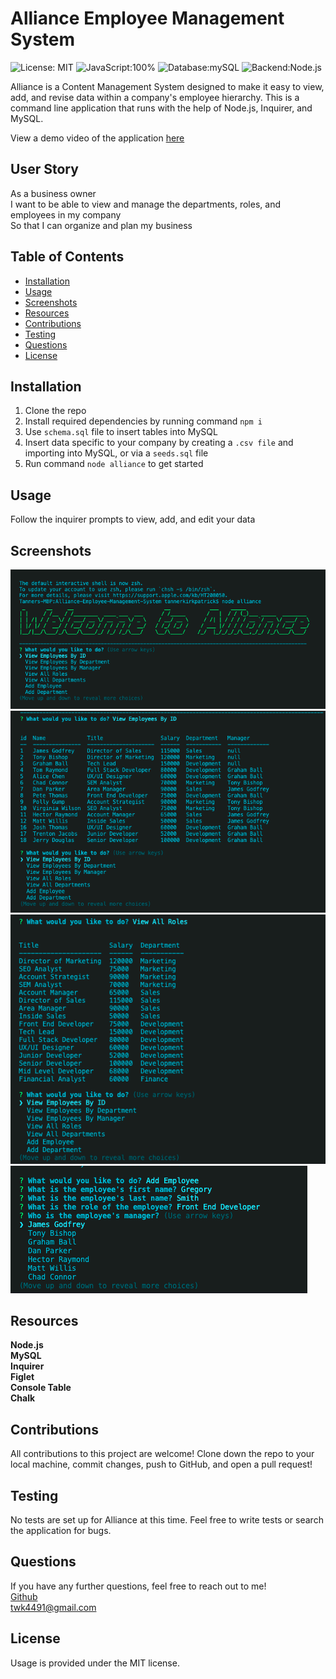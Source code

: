 # Alliance Employee Management System
![License: MIT](https://img.shields.io/badge/License-MIT-yellow.svg?style=for-the-badge&logo=appveyor) ![JavaScript:100%](https://img.shields.io/badge/JavaScript-100%25-brightgreen?style=for-the-badge&logo=appveyor) ![Database:mySQL](https://img.shields.io/badge/Database-MySQL-blue?style=for-the-badge&logo=appveyor) ![Backend:Node.js](https://img.shields.io/badge/Backend-Node.js-red?style=for-the-badge&logo=appveyor)

Alliance is a Content Management System designed to make it easy to view, add, and revise data within a company's employee hierarchy.  This is a command line application that runs with the help of Node.js, Inquirer, and MySQL.

View a demo video of the application <a href = "https://drive.google.com/file/d/18rWl6eA6L_rVde3FRvqNjMWrGsXQMvaU/view">here</a>

## User Story
As a business owner <br>
I want to be able to view and manage the departments, roles, and employees in my company <br>
So that I can organize and plan my business



## Table of Contents
* [Installation](#installation)
* [Usage](#usage)
* [Screenshots](#screenshots)
* [Resources](#resources)
* [Contributions](#contributions)
* [Testing](#testing)
* [Questions](#questions)
* [License](#license)


## Installation
1. Clone the repo
2. Install required dependencies by running command ```npm i```
3. Use ```schema.sql``` file to insert tables into MySQL
4. Insert data specific to your company by creating a ```.csv file``` and importing into MySQL, or via a ```seeds.sql``` file
5. Run command ```node alliance``` to get started

## Usage
Follow the inquirer prompts to view, add, and edit your data

## Screenshots
<img src = "images/alliance-main.png" alt = "screenshot of alliance">
<img src = "images/alliance-view.png" alt = "screenshot of alliance">
<img src = "images/alliance-roles.png" alt = "screenshot of alliance">
<img src = "images/alliance-add.png" alt = "screenshot of alliance">


## Resources
**Node.js** <br>
**MySQL** <br>
**Inquirer** <br>
**Figlet** <br>
**Console Table** <br>
**Chalk**

## Contributions
All contributions to this project are welcome!  Clone down the repo to your local machine, commit changes, push to GitHub, and open a pull request!

## Testing
No tests are set up for Alliance at this time.  Feel free to write tests or search the application for bugs.

## Questions
If you have any further questions, feel free to reach out to me! <br>
<a href='https://www.github.com/twkirkpatrick'>Github</a> <br>
<a href='mailto:twk4491@gmail.com'>twk4491@gmail.com</a>

## License
Usage is provided under the MIT license.